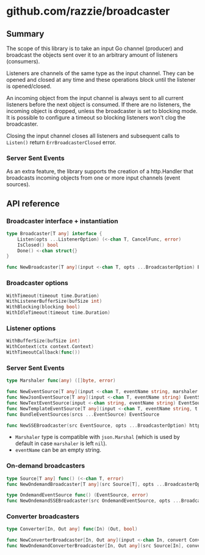 # github.com/razzie/broadcaster

## Summary
The scope of this library is to take an input Go channel (producer) and broadcast the objects sent over it to an arbitrary amount of listeners (consumers).

Listeners are channels of the same type as the input channel. They can be opened and closed at any time and these operations block until the listener is opened/closed.

An incoming object from the input channel is always sent to all current listeners before the next object is consumed. If there are no listeners, the incoming object is dropped, unless the broadcaster is set to blocking mode. It is possible to configure a timeout so blocking listeners won't clog the broadcaster.

Closing the input channel closes all listeners and subsequent calls to ``Listen()`` return ``ErrBroadcasterClosed`` error.

### Server Sent Events
As an extra feature, the library supports the creation of a http.Handler that broadcasts incoming objects from one or more input channels (event sources).

## API reference
### Broadcaster interface + instantiation
```go
type Broadcaster[T any] interface {
	Listen(opts ...ListenerOption) (<-chan T, CancelFunc, error)
	IsClosed() bool
	Done() <-chan struct{}
}

func NewBroadcaster[T any](input <-chan T, opts ...BroadcasterOption) Broadcaster[T]
```

### Broadcaster options
```go
WithTimeout(timeout time.Duration)
WithListenerBufferSize(bufSize int)
WithBlocking(blocking bool)
WithIdleTimeout(timeout time.Duration)
```

### Listener options
```go
WithBufferSize(bufSize int)
WithContext(ctx context.Context)
WithTimeoutCallback(func())
```

### Server Sent Events
```go
type Marshaler func(any) ([]byte, error)

func NewEventSource[T any](input <-chan T, eventName string, marshaler Marshaler) EventSource
func NewJsonEventSource[T any](input <-chan T, eventName string) EventSource
func NewTextEventSource(input <-chan string, eventName string) EventSource
func NewTemplateEventSource[T any](input <-chan T, eventName string, t *template.Template, templateName string) EventSource
func BundleEventSources(srcs ...EventSource) EventSource

func NewSSEBroadcaster(src EventSource, opts ...BroadcasterOption) http.Handler
```
* `Marshaler` type is compatible with `json.Marshal` (which is used by default in case `marshaler` is left `nil`).
* `eventName` can be an empty string.

### On-demand broadcasters
```go
type Source[T any] func() (<-chan T, error)
func NewOndemandBroadcaster[T any](src Source[T], opts ...BroadcasterOption) Broadcaster[T]

type OndemandEventSource func() (EventSource, error)
func NewOndemandSSEBroadcaster(src OndemandEventSource, opts ...BroadcasterOption) http.Handler
```

### Converter broadcasters
```go
type Converter[In, Out any] func(In) (Out, bool)

func NewConverterBroadcaster[In, Out any](input <-chan In, convert Converter[In, Out], opts ...BroadcasterOption) Broadcaster[Out]
func NewOndemandConverterBroadcaster[In, Out any](src Source[In], convert Converter[In, Out], opts ...BroadcasterOption) Broadcaster[Out]
```
